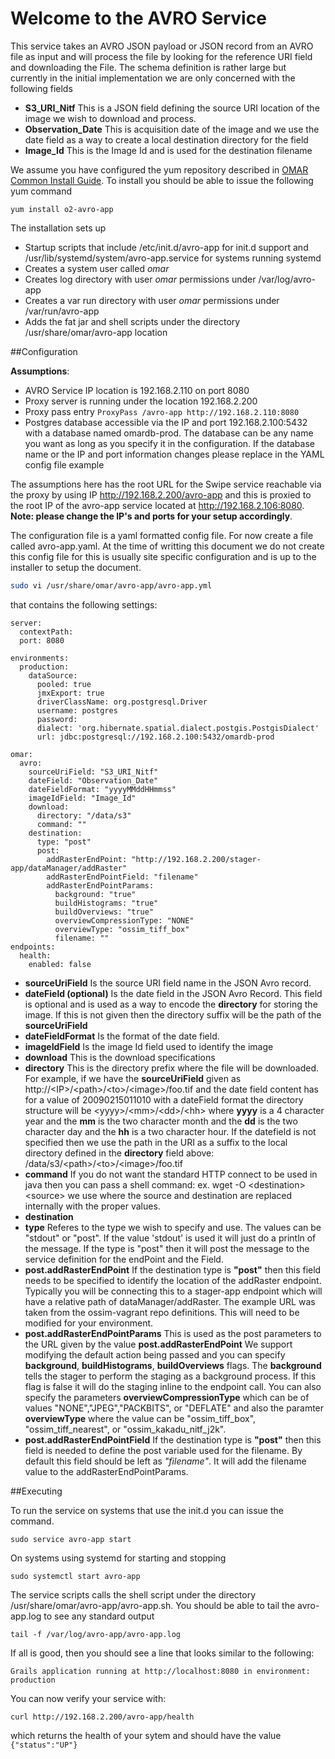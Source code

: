 # Welcome to the AVRO Service

This service takes an AVRO JSON payload or JSON record from an AVRO file as input and will process the file by looking for the reference URI field and downloading the File.  The schema definition is rather large but currently in the initial implementation we are only concerned with the following fields

* **S3\_URI\_Nitf** This is a JSON field defining the source URI location of the image we wish to download and process.
* **Observation_Date** This is acquisition date of the image and we use the date field as a way to create a local destination directory for the field
* **Image_Id** This is the Image Id and is used for the destination filename


We assume you have configured the yum repository described in [OMAR Common Install Guide](common.md).  To install you should be able to issue the following yum command

```yum
yum install o2-avro-app
```

The installation sets up

* Startup scripts that include /etc/init.d/avro-app for init.d support and /usr/lib/systemd/system/avro-app.service for systems running systemd
* Creates a system user called *omar*
* Creates log directory with user *omar* permissions under /var/log/avro-app
* Creates a var run directory with user *omar* permissions under /var/run/avro-app
* Adds the fat jar and shell scripts under the directory /usr/share/omar/avro-app location

##Configuration

**Assumptions**:

* AVRO Service IP location is 192.168.2.110 on port 8080
* Proxy server is running under the location 192.168.2.200
* Proxy pass entry `ProxyPass /avro-app http://192.168.2.110:8080`
* Postgres database accessible via the IP and port 192.168.2.100:5432 with a database named omardb-prod.  The database can be any name you want as long as you specify it in the configuration.  If the database name or the IP and port information changes please replace in the YAML config file example

The assumptions here has the root URL for the Swipe service reachable via the proxy by using IP http://192.168.2.200/avro-app and this is proxied to the root IP of the avro-app service located at http://192.168.2.106:8080. **Note: please change the IP's and ports for your setup accordingly**.

The configuration file is a yaml formatted config file.   For now create a file called avro-app.yaml.  At the time of writting this document we do not create this config file for this is usually site specific configuration and is up to the installer to setup the document.

```bash
sudo vi /usr/share/omar/avro-app/avro-app.yml
```

that contains the following settings:


```
server:
  contextPath:
  port: 8080

environments:
  production:
    dataSource:
      pooled: true
      jmxExport: true
      driverClassName: org.postgresql.Driver
      username: postgres
      password:
      dialect: 'org.hibernate.spatial.dialect.postgis.PostgisDialect'
      url: jdbc:postgresql://192.168.2.100:5432/omardb-prod

omar:
  avro:
    sourceUriField: "S3_URI_Nitf"
    dateField: "Observation_Date"
    dateFieldFormat: "yyyyMMddHHmmss"
    imageIdField: "Image_Id"
    download:
      directory: "/data/s3"
      command: ""
    destination:
      type: "post"
      post:
        addRasterEndPoint: "http://192.168.2.200/stager-app/dataManager/addRaster"
        addRasterEndPointField: "filename"
        addRasterEndPointParams:
          background: "true"
          buildHistograms: "true"
          buildOverviews: "true"
          overviewCompressionType: "NONE"
          overviewType: "ossim_tiff_box"
          filename: ""
endpoints:
  health:
    enabled: false
```

* **sourceUriField** Is the source URI field name in the JSON Avro record.
* **dateField (optional)** Is the date field in the JSON Avro Record.  This field is optional and is used as a way to encode the **directory** for storing the image.  If this is not given then the directory suffix will be the path of the **sourceUriField**
* **dateFieldFormat** Is the format of the date field.
* **imageIdField** Is the image Id field used to identify the image
* **download** This is the download specifications
 * **directory** This is the directory prefix where the file will be downloaded.  For example,   if we have the **sourceUriField** given as http://\<IP>/\<path>/\<to>/\<image>/foo.tif and the date field content has for a value of 20090215011010  with a dateField format the directory structure will be \<yyyy>/\<mm>/\<dd>/\<hh> where **yyyy** is a 4 character year and the **mm** is the two character month and the **dd** is the two character day and the **hh** is a two character hour.  If the datefield is not specified then we use the path in the URI as a suffix to the local directory defined in the **directory** field above: /data/s3/\<path>/\<to>/\<image>/foo.tif
 * **command** If you do not want the standard HTTP connect to be used in java then you can pass a shell command: ex. wget -O \<destination> \<source> we use where the source and destination are replaced internally with the proper values.
* **destination**
 * **type** Referes to the type we wish to specify and use.  The values can be "stdout" or "post".  If the value 'stdout' is used it will just do a println of the message. If the type is "post" then it will post the message to the service definition for the endPoint and the Field.
 * **post.addRasterEndPoint** If the destination type is **"post"** then this field needs to be specified to identify the location of the addRaster endpoint.  Typically you will be connecting this to a stager-app endpoint which will have a relative path of dataManager/addRaster.  The example URL was taken from the ossim-vagrant repo definitions.  This will need to be modified for your environment.
 * **post.addRasterEndPointParams** This is used as the post parameters to the URL given by the value **post.addRasterEndPoint** We support modifying the default action being passed and you can specify **background**, **buildHistograms**, **buildOverviews** flags.  The **background** tells the stager to perform the staging as a background process.  If this flag is false it will do the staging inline to the endpoint call.  You can also specify the parameters **overviewCompressionType** which can be of values "NONE","JPEG","PACKBITS", or "DEFLATE" and also the paramter **overviewType** where the value can be "ossim_tiff_box", "ossim_tiff_nearest", or "ossim_kakadu_nitf_j2k".
 * **post.addRasterEndPointField** If the destination type is **"post"** then this field is needed to define the post variable used for the filename.   By default this field should be left as *"filename"*.  It will add the filename value to the addRasterEndPointParams.

##Executing

To run the service on systems that use the init.d you can issue the command.

```
sudo service avro-app start
```

On systems using systemd for starting and stopping

```
sudo systemctl start avro-app
```

The service scripts calls the shell script under the directory /usr/share/omar/avro-app/avro-app.sh.   You should be able to tail the avro-app.log to see any standard output

```
tail -f /var/log/avro-app/avro-app.log
```

If all is good, then you should see a line that looks similar to the following:

```
Grails application running at http://localhost:8080 in environment: production
```

You can now verify your service with:

`curl http://192.168.2.200/avro-app/health`

which returns the health of your sytem and should have the value `{"status":"UP"}`
